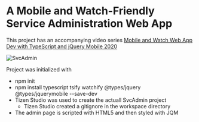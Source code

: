 # A Mobile and Watch-Friendly Service Administration Web App

This project has an accompanying video series
[Mobile and Watch Web App Dev with TypeScript and jQuery Mobile 2020](https://www.youtube.com/watch?v=uYMiHeDpyMI&list=PLeLsYxj1gjvGyPFQxAjFg7s35rBaPYSEv)

![SvcAdmin](https://www.plantuml.com/plantuml/svg/0/dLJBQiCm4BphAqJkzXU4a91ICFHGuleKV51auOhAaf3aK6ZpxvKiE_53Yg4tx-xCxEwixRqsI9csOJ2_uaFLK0u0PgAju0-0yFnA5RaWJKfm0q0Y_8Lg0ZUKL-Gx_JGDstWOSiISrZpZfOjrUz5OKMcey0b6CU6QwAaEafA9ck9UvI3bcmjBc2Gm6w9vPGVFByYWt0X5Ekr7rF7kOOX86f4JTRNJTBjcZMHU8rJevCRPiIDnnApdXB1KIDDTp6Oik562CQBquD33vtSBETu1lMMnikFcevk4oF7wIkUqjIjCplMirHAzAZszw1fwSewndGu-6EcUYsnx_3ZjIhZzjVlFXOki3BIpMPYqIwkBB09EAtVV-VSH0dfVdbqmCFJSwNxgGDgFlIp4u7xmnOSSX7hV__t-11OFpxLW1TQvWJtXbVsX_G40 "SvcAdmin")


Project was initialized with
- npm init
- npm install typescript tsify watchify @types/jquery @types/jquerymobile --save-dev
- Tizen Studio was used to create the actuall SvcAdmin project
  - Tizen Studio created a gitignore in the workspace directory
- The admin page is scripted with HTML5 and then styled with JQM

